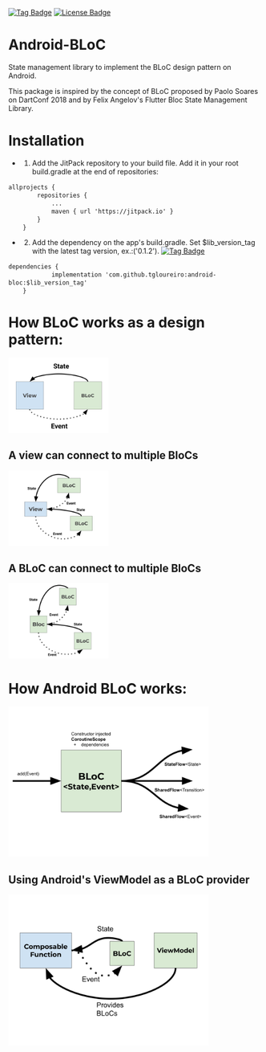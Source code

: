 
[![Tag Badge](https://badgen.net/github/tag/tgloureiro/android-bloc)](https://badgen.net/github/tag/tgloureiro/android-bloc)
[![License Badge](https://badgen.net/github/license/tgloureiro/android-bloc)](https://badgen.net/github/license/tgloureiro/android-bloc)

# Android-BLoC

State management library to implement the BLoC design pattern on Android. 

This package is inspired by the concept of BLoC proposed by Paolo Soares on DartConf 2018 and by Felix Angelov's Flutter Bloc State Management Library.

# Installation

- 1. Add the JitPack repository to your build file. 
Add it in your root build.gradle at the end of repositories:

```
allprojects {
		repositories {
			...
			maven { url 'https://jitpack.io' }
		}
	}
```
- 2. Add the dependency on the app's build.gradle. Set $lib_version_tag with the latest tag version, ex.:('0.1.2').
[![Tag Badge](https://badgen.net/github/tag/tgloureiro/android-bloc)](https://badgen.net/github/tag/tgloureiro/android-bloc)
```
dependencies {
	        implementation 'com.github.tgloureiro:android-bloc:$lib_version_tag'
	}
```


# How BLoC works as a design pattern:

<img src="/docs/assets/main_concept.svg" alt="Main Concept" width="200"/>

## A view can connect to multiple BloCs

<img src="/docs/assets/view_to_multiple_blocs.svg" alt="View connected to multiple BloCs" width="200"/>

## A BLoC can connect to multiple BloCs

<img src="/docs/assets/bloc_to_multiple_blocs.svg" alt="Bloc connected to multiple BloCs" width="200"/>

# How Android BLoC works:

<img src="/docs/assets/android_bloc.svg" alt="Usage in Android" width="400"/>

## Using Android's ViewModel as a BLoC provider

<img src="/docs/assets/view_model_as_bloc_provider.svg" alt="ViewModel as BLoC Provider" width="400"/>
